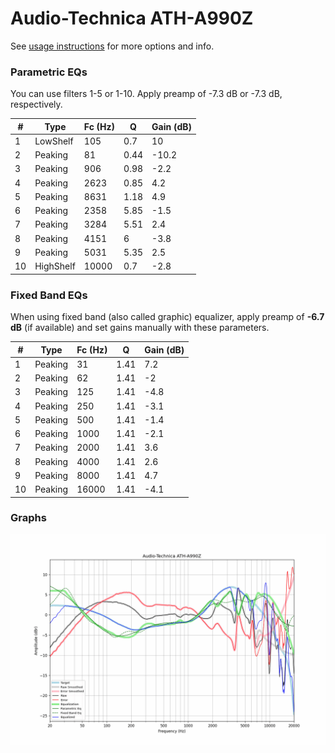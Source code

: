 # Audio-Technica ATH-A990Z
See [usage instructions](https://github.com/jaakkopasanen/AutoEq#usage) for more options and info.

### Parametric EQs
You can use filters 1-5 or 1-10. Apply preamp of -7.3 dB or -7.3 dB, respectively.

|   # | Type      |   Fc (Hz) |    Q |   Gain (dB) |
|-----|-----------|-----------|------|-------------|
|   1 | LowShelf  |       105 | 0.7  |        10   |
|   2 | Peaking   |        81 | 0.44 |       -10.2 |
|   3 | Peaking   |       906 | 0.98 |        -2.2 |
|   4 | Peaking   |      2623 | 0.85 |         4.2 |
|   5 | Peaking   |      8631 | 1.18 |         4.9 |
|   6 | Peaking   |      2358 | 5.85 |        -1.5 |
|   7 | Peaking   |      3284 | 5.51 |         2.4 |
|   8 | Peaking   |      4151 | 6    |        -3.8 |
|   9 | Peaking   |      5031 | 5.35 |         2.5 |
|  10 | HighShelf |     10000 | 0.7  |        -2.8 |

### Fixed Band EQs
When using fixed band (also called graphic) equalizer, apply preamp of **-6.7 dB** (if available) and set gains manually with these parameters.

|   # | Type    |   Fc (Hz) |    Q |   Gain (dB) |
|-----|---------|-----------|------|-------------|
|   1 | Peaking |        31 | 1.41 |         7.2 |
|   2 | Peaking |        62 | 1.41 |        -2   |
|   3 | Peaking |       125 | 1.41 |        -4.8 |
|   4 | Peaking |       250 | 1.41 |        -3.1 |
|   5 | Peaking |       500 | 1.41 |        -1.4 |
|   6 | Peaking |      1000 | 1.41 |        -2.1 |
|   7 | Peaking |      2000 | 1.41 |         3.6 |
|   8 | Peaking |      4000 | 1.41 |         2.6 |
|   9 | Peaking |      8000 | 1.41 |         4.7 |
|  10 | Peaking |     16000 | 1.41 |        -4.1 |

### Graphs
![](./Audio-Technica%20ATH-A990Z.png)

